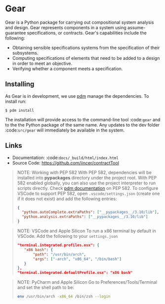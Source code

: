Gear
====

Gear is a Python package for carrying out compositional system analysis and
design. Gear represents components in a system using assume-guarantee
specifications, or contracts. Gear's capabilities include the following:

- Obtaining sensible specifications systems from the specification of their
  subsystems.
- Computing specifications of elements that need to be added to a design in
  order to meet an objective.
- Verifying whether a component meets a specification.


Installing
----------

As Gear is in development, we use [pdm](https://github.com/pdm-project/pdm) manage the dependencies. To install run:

    $ pdm install

The installation will provide access to the command-line tool :code:`gear` and to the the Python package of the same name. Any updates to the dev folder :code:`src/gear` will immediately be available in the system.



Links
-----

- Documentation: :code:`docs/_build/html/index.html`
- Source Code: https://github.com/iincer/contractTool




> NOTE: Working with PEP 582
> With PEP 582, dependencies will be installed into __pypackages__ directory under the project root. With PEP 582 enabled globally, you can also use the project interpreter to run scripts directly.
> Check [pdm documentation](https://pdm.fming.dev/latest/usage/pep582/) on PEP 582.
> To configure VSCode to support PEP 582, open `.vscode/settings.json` (create one if it does not exist) and add the following entries:
> ```json
> {
>   "python.autoComplete.extraPaths": ["__pypackages__/3.10/lib"],
>   "python.analysis.extraPaths": ["__pypackages__/3.10/lib"]
> }
> ```

> NOTE: VSCode and Apple Silicon
> To run a x86 terminal by default in VSCode. Add the following to your `settings.json`
> ```json
> "terminal.integrated.profiles.osx": {
>    "x86 bash": {
>        "path": "/usr/bin/arch",
>        "args": ["-arch", "x86_64", "/bin/bash"]
>    }
>},
>"terminal.integrated.defaultProfile.osx": "x86 bash"
> ```

> NOTE: PyCharm and Apple Silicon
> Go to Preferences/Tools/Terminal and set the shell path to be:
>  ```bash
>  env /usr/bin/arch -x86_64 /bin/zsh --login
> ```

